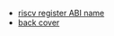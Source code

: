 <!-- docs/_sidebar.md -->
- [riscv register ABI name](riscv_Register_ABI_name.md)
- [back cover](/)

